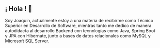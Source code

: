 ## ¡ Hola ! 👋
Soy Joaquín, actualmente estoy a una materia de recibirme como Técnico Superior en Desarrollo de Software, mientras tanto me dedico de manera autodidacta al desarrollo Backend con tecnologías como Java, Spring Boot y JPA con Hibernate, junto a bases de datos relacionales como MySQL y Microsoft SQL Server.
